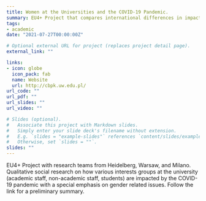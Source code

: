 ```yaml
---
title: Women at the Universities and the COVID-19 Pandemic.
summary: EU4+ Project that compares international differences in impact of the pandemic on women at universities. 
tags:
- academic
date: "2021-07-27T00:00:00Z"

# Optional external URL for project (replaces project detail page).
external_link: ""

links:
- icon: globe
  icon_pack: fab
  name: Website
  url: http://cbpk.uw.edu.pl/
url_code: ""
url_pdf: ""
url_slides: ""
url_video: ""

# Slides (optional).
#   Associate this project with Markdown slides.
#   Simply enter your slide deck's filename without extension.
#   E.g. `slides = "example-slides"` references `content/slides/example-slides.md`.
#   Otherwise, set `slides = ""`.
slides: ""
---
```


EU4+ Project with research teams from Heidelberg, Warsaw, and Milano. Qualitative social research on how various interests groups at the university (academic staff, non-academic staff, students) are impacted by the COVID-19 pandemic with a special emphasis on gender related issues. Follow the link for a preliminary summary.  
